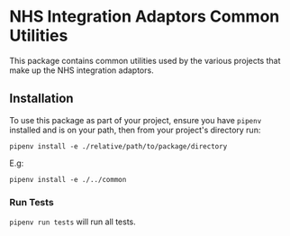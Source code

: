 # NHS Integration Adaptors Common Utilities

This package contains common utilities used by the various projects that make up the NHS integration adaptors.

## Installation
To use this package as part of your project, ensure you have `pipenv` installed and is on your path, then from your
project's directory run:
```
pipenv install -e ./relative/path/to/package/directory
```
E.g:
```
pipenv install -e ./../common
```

### Run Tests
`pipenv run tests` will run all tests.
